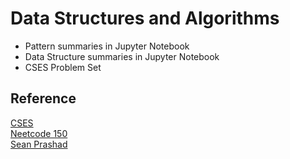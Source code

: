 # Data Structures and Algorithms
- Pattern summaries in Jupyter Notebook
- Data Structure summaries in Jupyter Notebook
- CSES Problem Set

## Reference
[CSES](https://cses.fi/) \
[Neetcode 150](https://neetcode.io/roadmap) \
[Sean Prashad](https://seanprashad.com/leetcode-patterns/)